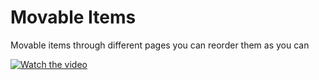 # Movable Items

Movable items through different pages you can reorder them as you can

[![Watch the video](https://img.youtube.com/vi/T-D1KVIuvjA/maxresdefault.jpg)](https://youtu.be/NxuAvb-uvxI)
